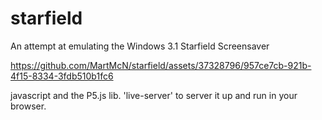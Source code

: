 # starfield

An attempt at emulating the Windows 3.1 Starfield Screensaver



https://github.com/MartMcN/starfield/assets/37328796/957ce7cb-921b-4f15-8334-3fdb510b1fc6



javascript and the P5.js lib.
'live-server' to server it up and run in your browser.
